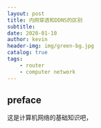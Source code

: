 ```yaml
---
layout: post
title: 内网穿透和DDNS的区别
subtitle: 
date: 2020-01-10
author: kevin
header-img: img/green-bg.jpg
catalog: true
tags:
    - router
    - computer network
---
```




## preface



这是计算机网络的基础知识吧，
